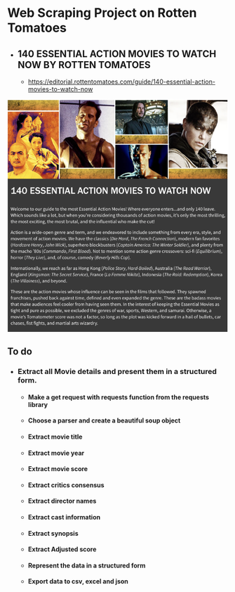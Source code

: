 # Web Scraping Project on Rotten Tomatoes
- ## 140 ESSENTIAL ACTION MOVIES TO WATCH NOW BY ROTTEN TOMATOES
    - https://editorial.rottentomatoes.com/guide/140-essential-action-movies-to-watch-now


<img src = 'https://github.com/StMorris/web_scraping/blob/main/rotten_tomatoes_140_action_movies/resized_imagee.png'>


## To do    
   - ### Extract all Movie details and present them in a structured form.
    
       - #### Make a get request with requests function from the requests library
       - #### Choose a parser and create a beautiful soup object
       - #### Extract movie title
       - #### Extract movie year
       - #### Extract movie score
       - #### Extract critics consensus
       - #### Extract director names
       - #### Extract cast information
       - #### Extract synopsis
       - #### Extract Adjusted score
       - #### Represent the data in a structured form
       - #### Export data to csv, excel and json

